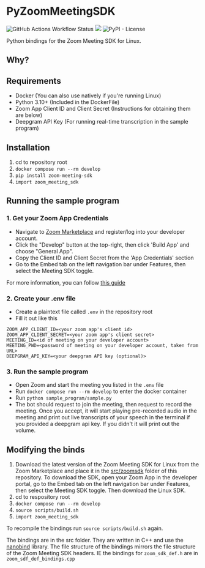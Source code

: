 # PyZoomMeetingSDK
![GitHub Actions Workflow Status](https://img.shields.io/github/actions/workflow/status/noah-duncan/py-zoom-meeting-sdk/ci.yml?label=tests)
[![](https://img.shields.io/pypi/v/zoom-meeting-sdk.svg?color=brightgreen)](https://pypi.org/pypi/zoom-meeting-sdk/)
![PyPI - License](https://img.shields.io/pypi/l/zoom-meeting-sdk)


Python bindings for the Zoom Meeting SDK for Linux.

## Why?



## Requirements

- Docker (You can also use natively if you're running Linux)
- Python 3.10+ (Included in the DockerFile)
- Zoom App Client ID and Client Secret (Instructions for obtaining them are below)
- Deepgram API Key (For running real-time transcription in the sample program)

## Installation

1. cd to repository root
2. `docker compose run --rm develop`
3. `pip install zoom-meeting-sdk`
4. `import zoom_meeting_sdk`

## Running the sample program

### 1. Get your Zoom App Credentials

- Navigate to [Zoom Marketplace](https://marketplace.zoom.us/) and register/log into your
developer account.
- Click the "Develop" button at the top-right, then click 'Build App' and choose "General App".
- Copy the Client ID and Client Secret from the 'App Credentials' section
- Go to the Embed tab on the left navigation bar under Features, then select the Meeting SDK toggle.

For more information, you can follow [this guide](https://developers.zoom.us/docs/meeting-sdk/developer-accounts/)

### 2. Create your .env file
- Create a plaintext file called `.env` in the repository root
- Fill it out like this
```
ZOOM_APP_CLIENT_ID=<your zoom app's client id>
ZOOM_APP_CLIENT_SECRET=<your zoom app's client secret>
MEETING_ID=<id of meeting on your developer account>
MEETING_PWD=<password of meeting on your developer account, taken from URL> 
DEEPGRAM_API_KEY=<your deepgram API key (optional)>
```
### 3. Run the sample program
- Open Zoom and start the meeting you listed in the `.env` file
- Run `docker compose run --rm develop` to enter the docker container
- Run `python sample_program/sample.py`
- The bot should request to join the meeting, then request to record the meeting. Once you accept, it will start playing pre-recorded audio in the meeting and print out live transcripts of your speech in the terminal if you provided a deepgram api key. If you didn't it will print out the volume.

## Modifying the binds

1. Download the latest version of the Zoom Meeting SDK for Linux from the Zoom Marketplace and place it in
the [src/zoomsdk](src/zoomsdk) folder of this repository. To download the SDK, open your Zoom App in the developer portal, go to the Embed tab on the left navigation bar under Features, then select the Meeting SDK toggle. Then download the Linux SDK.
2. cd to respository root
3. `docker compose run --rm develop`
4. `source scripts/build.sh`
5. `import zoom_meeting_sdk`

To recompile the bindings run `source scripts/build.sh` again.

The bindings are in the src folder. They are written in C++ and use the [nanobind](https://github.com/wjakob/nanobind) library.
The file structure of the bindings mirrors the file structure of the Zoom Meeting SDK headers. IE the bindings for `zoom_sdk_def.h` are in `zoom_sdf_def_bindings.cpp`
